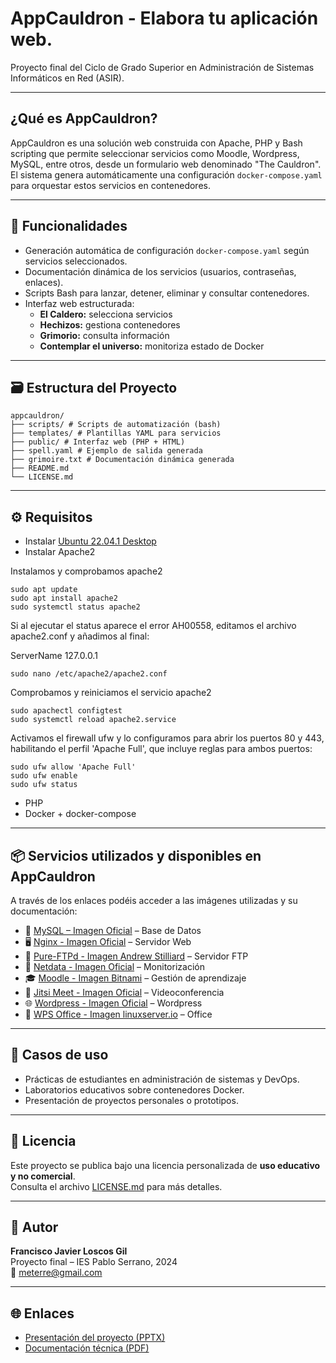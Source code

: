 # AppCauldron - **Elabora tu aplicación web.**  


Proyecto final del Ciclo de Grado Superior en Administración de Sistemas Informáticos en Red (ASIR).

---

## ¿Qué es AppCauldron?

AppCauldron es una solución web construida con Apache, PHP y Bash scripting que permite seleccionar servicios como Moodle, Wordpress, MySQL, entre otros, desde un formulario web denominado "The Cauldron".
El sistema genera automáticamente una configuración `docker-compose.yaml` para orquestar estos servicios en contenedores.

---

## 🧩 Funcionalidades

- Generación automática de configuración `docker-compose.yaml` según servicios seleccionados.
- Documentación dinámica de los servicios (usuarios, contraseñas, enlaces).
- Scripts Bash para lanzar, detener, eliminar y consultar contenedores.
- Interfaz web estructurada:  
  - **El Caldero:** selecciona servicios  
  - **Hechizos:** gestiona contenedores  
  - **Grimorio:** consulta información  
  - **Contemplar el universo:** monitoriza estado de Docker

---

## 🗃️ Estructura del Proyecto
```
appcauldron/
├── scripts/ # Scripts de automatización (bash)
├── templates/ # Plantillas YAML para servicios
├── public/ # Interfaz web (PHP + HTML)
├── spell.yaml # Ejemplo de salida generada
├── grimoire.txt # Documentación dinámica generada
├── README.md
└── LICENSE.md
```
---

## ⚙️ Requisitos

- Instalar [Ubuntu 22.04.1 Desktop](https://old-releases.ubuntu.com/releases/22.04.1/ubuntu-22.04.1-desktop-amd64.iso)
- Instalar Apache2

Instalamos y comprobamos apache2
```
sudo apt update
sudo apt install apache2
sudo systemctl status apache2
```
Si al ejecutar el status aparece el error AH00558, editamos el archivo apache2.conf y añadimos al final:

ServerName 127.0.0.1
```
sudo nano /etc/apache2/apache2.conf
```
Comprobamos y reiniciamos el servicio apache2
```
sudo apachectl configtest
sudo systemctl reload apache2.service
```
Activamos el firewall ufw y lo configuramos para abrir los puertos 80 y 443, habilitando el perfil 'Apache Full', que incluye reglas para ambos puertos:
```
sudo ufw allow 'Apache Full'
sudo ufw enable
sudo ufw status
```

- PHP
- Docker + docker-compose

---

## 📦 Servicios utilizados y disponibles en AppCauldron

A través de los enlaces podéis acceder a las imágenes utilizadas y su documentación:

- 🧱 [MySQL – Imagen Oficial](https://hub.docker.com/_/mysql) – Base de Datos
- 🖥️ [Nginx - Imagen Oficial](https://hub.docker.com/_/nginx) – Servidor Web
- 🧰 [Pure-FTPd - Imagen Andrew Stilliard](https://github.com/stilliard/docker-pure-ftpd) – Servidor FTP
- 🔎 [Netdata - Imagen Oficial](https://hub.docker.com/r/netdata/netdata) – Monitorización
- 🎓 [Moodle - Imagen Bitnami](https://github.com/bitnami/containers/tree/main/bitnami/moodle) – Gestión de aprendizaje
- 📡 [Jitsi Meet - Imagen Oficial](https://github.com/jitsi/docker-jitsi-meet) – Videoconferencia
- 🌐 [Wordpress - Imagen Oficial](https://hub.docker.com/_/wordpress) – Wordpress
- 📝 [WPS Office - Imagen linuxserver.io](https://hub.docker.com/r/linuxserver/wps-office) – Office

---

## 🧪 Casos de uso

- Prácticas de estudiantes en administración de sistemas y DevOps.
- Laboratorios educativos sobre contenedores Docker.
- Presentación de proyectos personales o prototipos.

---

## 📜 Licencia

Este proyecto se publica bajo una licencia personalizada de **uso educativo y no comercial**.  
Consulta el archivo [LICENSE.md](LICENSE.md) para más detalles.

---

## 👤 Autor

**Francisco Javier Loscos Gil**  
Proyecto final – IES Pablo Serrano, 2024  
📧 meterre@gmail.com

---

## 🌐 Enlaces

- [Presentación del proyecto (PPTX)](https://github.com/Metr81/appcauldron/assets/presentacion)
- [Documentación técnica (PDF)](https://github.com/Metr81/appcauldron/assets/memoria)
